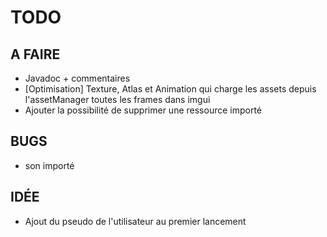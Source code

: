 # TODO

## A FAIRE

- Javadoc + commentaires
- [Optimisation] Texture, Atlas et Animation qui charge les assets depuis l'assetManager toutes les frames dans imgui
- Ajouter la possibilité de supprimer une ressource importé

## BUGS

- son importé

## IDÉE

- Ajout du pseudo de l'utilisateur au premier lancement

 